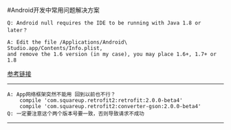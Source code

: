 #Android开发中常用问题解决方案

```
Q: Android null requires the IDE to be running with Java 1.8 or later？

A: Edit the file /Applications/Android\ Studio.app/Contents/Info.plist,
and remove the 1.6 version (in my case), you may place 1.6+, 1.7+ or 1.8
```
[参考链接](http://stackoverflow.com/questions/35928580/android-n-requires-the-ide-to-be-running-with-java-1-8-or-later)

----------------------------------------------------------------------

```
A: App网络框架突然不能用 回到以前也不行？
    compile 'com.squareup.retrofit2:retrofit:2.0.0-beta4'
    compile 'com.squareup.retrofit2:converter-gson:2.0.0-beta4'
Q: 一定要注意这个两个版本号要一致，否则导致请求不成功
```

-----------------------------------------------------------------------







